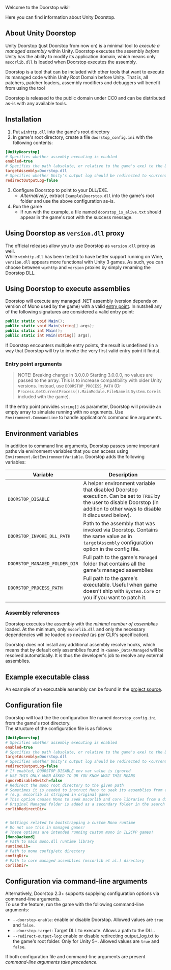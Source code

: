 Welcome to the Doorstop wiki!

Here you can find information about Unity Doorstop.

## About Unity Doorstop

Unity Doorstop (just Doorstop from now on) is a minimal tool to *execute a managed assembly* within Unity. Doorstop executes the assembly *before* Unity has the ability to modify its application domain, which means only `mscorlib.dll` is loaded when Doorstop executes the assembly.

Doorstop is a tool that can be included with other tools that want to execute its managed code within Unity Root Domain before Unity. That is, all patchers, patcher loaders, assembly modifiers and debuggers will benefit from using the tool

Doorstop is released to the public domain under CC0 and can be distributed as-is with any available tools.

## Installation

1. Put `winhttp.dll` into the game's root directory
2. In game's root directory, create a file `doorstop_config.ini` with the following contents:

```ini
[UnityDoorstop]
# Specifies whether assembly executing is enabled
enabled=true
# Specifies the path (absolute, or relative to the game's exe) to the DLL/EXE that should be executed by Doorstop
targetAssembly=Doorstop.dll
# Specifies whether Unity's output log should be redirected to <current folder>\output_log.txt
redirectOutputLog=false
```

3. Configure Doorstop to point to your DLL/EXE.
    * *Alternatively*, extract `Example\Doorstop.dll` into the game's root folder and use the above configuration as-is.
4. Run the game
    * If run with the example, a file named `doorstop_is_alive.txt` should appear in the game's root with the success message.

## Using Doorstop as `version.dll` proxy

The official releases allow you to use Doorstop as `version.dll` proxy as well.  
While `winhttp.dll` has been tested to have better support running on Wine, `version.dll` 
appears more functional with Unity 3 games. As such, you can choose between `winhttp` and `version` proxies 
by simply renaming the Doorstop DLL.

## Using Doorstop to execute assemblies

Doorstop will execute any managed .NET assembly (version depends on version of Mono used by the game) with a valid [entry point](https://docs.microsoft.com/en-us/dotnet/csharp/programming-guide/main-and-command-args/). In nutshell any of the following signatures are considered a valid entry point:

```csharp
public static void Main();
public static void Main(string[] args);
public static int Main();
public static int Main(string[] args);
```

If Doorstop encounters multiple entry points, the result is undefined (in a way that Doorstop will try to invoke the very first valid entry point it finds).

### Entry point arguments

> NOTE! Breaking change in 3.0.0.0
> Starting 3.0.0.0, no values are passed to the array. This is to increase compatibility with older Unity versions.
> Instead, use `DOORSTOP_PROCESS_PATH` (Or `Process.GetCurrentProcess().MainModule.FileName` is `System.Core` is included with the game).

If the entry point provides `string[]` as parameter, Doorstop will provide an empty array to simulate running with no arguments.
Use `Environment.CommandLine` to handle application's command line arguments.

## Environment variables

In addition to command line arguments, Doorstop passes some important paths via environment variables that you can access using `Environment.GetEnvironmentVariable`. Doorstop adds the following variables:

| Variable | Description |
|----------|------------ |
| `DOORSTOP_DISABLE` | A helper environment variable that disabled Doorstop execution. Can be set to `TRUE` by the user to disable Doorstop (in addition to other ways to disable it discussed below). |
| `DOORSTOP_INVOKE_DLL_PATH` | Path to the assembly that was invoked via Doorstop. Contains the same value as in `targetAssembly` configuration option in the config file. |
| `DOORSTOP_MANAGED_FOLDER_DIR` | Full path to the game's `Managed` folder that contains all the game's managed assemblies |
| `DOORSTOP_PROCESS_PATH` | Full path to the game's executable. Useful when game doesn't ship with `System.Core` or you if you want to patch it. |

### Assembly references

Doorstop executes the assembly with the *minimal number of assemblies* loaded. At the minimum, only `mscorlib.dll` and only the necessary dependencies will be loaded *as needed* (as per CLR's specification).

Doorstop does not install any additional assembly resolve hooks, which means that by default only assemblies found in `<Game>_Data\Managed` will be resolved automatically. It is thus the developer's job to resolve any external assemblies.

## Example executable class

An example of an executable assembly can be found in the [project source](https://github.com/NeighTools/UnityDoorstop/tree/master/DoorstopTest).

## Configuration file

Doorstop will load the the configuration file named `doorstop_config.ini` from the game's root directory.  
The structure of the configuration file is as follows:

```ini
[UnityDoorstop]
# Specifies whether assembly executing is enabled
enabled=true
# Specifies the path (absolute, or relative to the game's exe) to the DLL/EXE that should be executed by Doorstop
targetAssembly=Doorstop.dll
# Specifies whether Unity's output log should be redirected to <current folder>\output_log.txt
redirectOutputLog=false
# If enabled, DOORSTOP_DISABLE env var value is ignored
# USE THIS ONLY WHEN ASKED TO OR YOU KNOW WHAT THIS MEANS
ignoreDisableSwitch=false
# Redirect the mono root directory to the given path
# Sometimes it is needed to instruct Mono to seek its assemblies from a different path
# (e.g. mscorlib is stripped in original game)
# This option causes Mono to seek mscorlib and core libraries from a different folder
# Original Managed folder is added as a secondary folder in the search path
corlibRedirectDir=


# Settings related to bootstrapping a custom Mono runtime
# Do not use this in managed games!
# These options are intended running custom mono in IL2CPP games!
[MonoBackend]
# Path to main mono.dll runtime library
runtimeLib=
# Path to mono config/etc directory
configDir=
# Path to core managed assemblies (mscorlib et al.) directory
corlibDir=
```

## Configuration via command-line arguments

Alternatively, Doorstop 2.3+ supports supplying configuration options via command-line arguments.  
To use the feature, run the game with the following command-line arguments:

* `--doorstop-enable`: enable or disable Doorstop. Allowed values are `true` and `false`.
* `--doorstop-target`: Target DLL to execute. Allows a path to the DLL.
* `--redirect-output-log`: enable or disable redirecting output_log.txt to the game's root folder. Only for Unity 5+. Allowed values are `true` and `false`.

If both configuration file and command-line arguments are present **command-line arguments take precedence*.*
